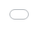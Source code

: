 ```yaml
---
layout: post
title: "전역 후 깜짝 라이브를 진행하며 전 세계 엑소의 디오 트렌드"
author: "undefined"
thumbnail: "https://www.allkpop.com/upload/2021/01/content/251134/thumb/1611592448-image.png"
tags: 
---
```



![image](https://www.allkpop.com/upload/2021/01/content/251134/1611592448-image.png)

EXO 팬들은 멤버 디오가 군복무를 마치고 돌아온 것을 보고 흥분하고 있다.

1월 25일, 디오는 Vlive에 접속하여 팬들에게 인사하고 그가 군복무를 마치고 무사히 돌아왔다는 것을 알렸다. 그는 휴가 후 군 기지로 돌아가지 않고 제대했었다.


<div class="video_wrapper" style="padding-top: 56.25%;">
    <iframe src="https://vlive.tv/embed/234191?autoPlay=false" frameborder="no" scrolling="no" marginwidth="0" marginheight="0" width="100%" height="100%" allowfullscreen="" style="position: absolute; top: 0px; left: 0px; width: 100%; height: 100%;"></iframe>
</div>


그는 먹고 싶은 음식이 너무 많은데 의무적으로 복무하는 동안 먹을 수 없다는 것을 팬들과 공유했다. 그는 시간을 내서 모든 음식을 먹고 많이 먹었다고 설명했다.

그는 또한 자신의 향후 활동에 대해 간략히 말했고 `달`이라는 프로젝트를 촬영하고 있다고 설명했다. 그는 비록 이 프로젝트에 대해 많은 것을 공유하지는 못했지만, 팬들에게 기대를 걸어달라고 부탁했다. 그는 또한 많은 것을 시도하고 싶어서 새로운 음악 발매를 준비하고 있다고 설명했다.

그리고 나서 디오는 그에게 보내진 모든 팬레터에 대해 팬들에게 감사했다. 그는 팬레터를 읽으며 쉬는 시간의 대부분을 보냈다고 설명했다. 그는 팬들에게 자신을 기다려준 팬들에게 보답하기 위해 노력하겠다고 말했다. 마지막으로, 디오는 그의 노래 "That`s Okay"를 라이브로 부르는 영상을 팬들을 위한 선물로 공유했다.


<div class="video_wrapper" style="padding-top: 56.25%;">
    <iframe style="width: 100%; height: 100%; position: absolute; top: 0px; left: 0px;" src="//www.youtube.com/embed/zR043fcuV0Y" frameborder="0" allowfullscreen="" width="100%" height="100%"></iframe>
</div>


곧 트위터와 같은 소셜 미디어 플랫폼들은 팬들이 빠르게 그의 라이브 스트림 소식을 공유하면서 디오에 대한 트윗으로 가득 찼다. 팬들은 그들이 사랑하는 아이돌을 보고 그가 돌아온 직후에 그와 함께 시간을 보낼 수 있어서 너무 기뻤다.


<div class="video_wrapper" style="padding-top: 56.25%;">
    <iframe id="twitter-widget-0" scrolling="no" frameborder="0" allowtransparency="true" allowfullscreen="true" class="" style="position: static; visibility: visible; width: 550px; height: 535px; display: block; flex-grow: 1;" title="Twitter Tweet" src="https://platform.twitter.com/embed/index.html?creatorScreenName=allkpop&amp;dnt=false&amp;embedId=twitter-widget-0&amp;frame=false&amp;hideCard=false&amp;hideThread=false&amp;id=1353740063436234752&amp;lang=en&amp;origin=https%3A%2F%2Fwww.allkpop.com%2Farticle%2F2021%2F01%2Fexos-do-trends-worldwide-as-he-holds-a-surprise-live-stream-after-being-discharged-from-the-military&amp;siteScreenName=allkpop&amp;theme=light&amp;widgetsVersion=ed20a2b%3A1601588405575&amp;width=550px" data-tweet-id="1353740063436234752"></iframe>
</div>



<div class="video_wrapper" style="padding-top: 56.25%;">
    <iframe id="twitter-widget-1" scrolling="no" frameborder="0" allowtransparency="true" allowfullscreen="true" class="" style="position: static; visibility: visible; width: 550px; height: 715px; display: block; flex-grow: 1;" title="Twitter Tweet" src="https://platform.twitter.com/embed/index.html?creatorScreenName=allkpop&amp;dnt=false&amp;embedId=twitter-widget-1&amp;frame=false&amp;hideCard=false&amp;hideThread=false&amp;id=1353737362354835460&amp;lang=en&amp;origin=https%3A%2F%2Fwww.allkpop.com%2Farticle%2F2021%2F01%2Fexos-do-trends-worldwide-as-he-holds-a-surprise-live-stream-after-being-discharged-from-the-military&amp;siteScreenName=allkpop&amp;theme=light&amp;widgetsVersion=ed20a2b%3A1601588405575&amp;width=550px" data-tweet-id="1353737362354835460"></iframe>
</div>



<div class="video_wrapper" style="padding-top: 56.25%;">
    <iframe id="twitter-widget-2" scrolling="no" frameborder="0" allowtransparency="true" allowfullscreen="true" class="" style="position: static; visibility: visible; width: 550px; height: 761px; display: block; flex-grow: 1;" title="Twitter Tweet" src="https://platform.twitter.com/embed/index.html?creatorScreenName=allkpop&amp;dnt=false&amp;embedId=twitter-widget-2&amp;frame=false&amp;hideCard=false&amp;hideThread=false&amp;id=1353741619447685120&amp;lang=en&amp;origin=https%3A%2F%2Fwww.allkpop.com%2Farticle%2F2021%2F01%2Fexos-do-trends-worldwide-as-he-holds-a-surprise-live-stream-after-being-discharged-from-the-military&amp;siteScreenName=allkpop&amp;theme=light&amp;widgetsVersion=ed20a2b%3A1601588405575&amp;width=550px" data-tweet-id="1353741619447685120"></iframe>
</div>
